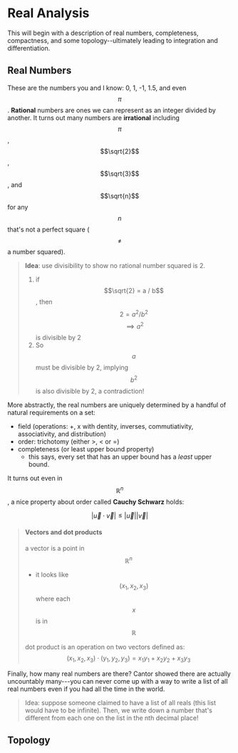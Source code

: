 # Real Analysis

This will begin with a description of real numbers, completeness, compactness, and some topology--ultimately leading to integration and differentiation. 

## Real Numbers

These are the numbers you and I know: 0, 1, -1, 1.5, and even $$\pi$$. 
**Rational** numbers are ones we can represent as an integer divided by another.
It turns out many numbers are **irrational** including $$\pi$$, $$\sqrt{2}$$, $$\sqrt{3}$$, and $$\sqrt{n}$$ for
any $$n$$ that's not a perfect square ($$\neq$$ a number squared). 

> **Idea**: use divisibility to show no rational number squared is 2. 
>
>  1. if $$\sqrt{2} = a / b$$, then $$ 2 = a^2 / b^2$$ $$\implies a^2$$ is divisible by 2 
>  2. So $$a$$ must be divisible by 2, implying $$b^2$$ is also divisible by 2, a contradiction!

More abstractly, the real numbers are uniquely determined by a handful of natural requirements on a set:
* field (operations: +, x with dentity, inverses, commutiativity, associativity, and distribution)
* order: trichotomy (either >, < or =)
* completeness (or least upper bound property)
  * this says, every set that has an upper bound has a *least* upper bound.

It turns out even in $$\mathbb{R}^n$$, a nice property about order called **Cauchy Schwarz** holds:

$$|\vec{u} \cdot \vec{v} | 
\leq 
|\vec{u}| | \vec{v} | $$

> #### Vectors and dot products
>
> a vector is a point in $$\mathbb{R}^n$$
> * it looks like $$(x_1, x_2, x_3)$$ where each $$x$$ is in $$\mathbb{R}$$
> 
> dot product is an operation on two vectors defined as:
> $$(x_1, x_2, x_3) \cdot (y_1, y_2, y_3) = x_1y_1 + x_2y_2 + x_3y_3$$

Finally, how many real numbers are there? 
Cantor showed there are actually uncountably many---you can never come up with a way to write a list of all real numbers even if you had all the time in the world.
> Idea: suppose someone claimed to have a list of all reals (this list would have to be infinite). Then, we write down a number that's different from each one on the list in the nth decimal place!

## Topology
